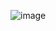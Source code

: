 ![image](https://github.com/sadanadsidhu/SnakeGame/assets/121937172/8f8283e6-74bd-4674-a561-17fe3b855241)




